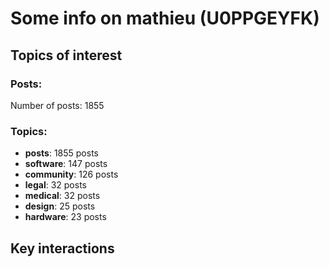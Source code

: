 # Some info on mathieu (U0PPGEYFK)


## Topics of interest

### Posts: 

Number of posts: 1855

### Topics:

* __posts__: 1855 posts
* __software__: 147 posts
* __community__: 126 posts
* __legal__: 32 posts
* __medical__: 32 posts
* __design__: 25 posts
* __hardware__: 23 posts

## Key interactions 

